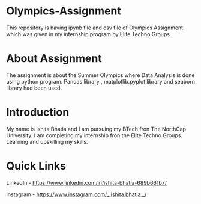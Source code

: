 # Olympics-Assignment
This repository is having ipynb file and csv file of Olympics Assignment which was given in my internship program by Elite Techno Groups.
# About Assignment
The assignment is about the Summer Olympics where Data Analysis is done using python program. Pandas library , matplotlib.pyplot library and seaborn library had been used.
# Introduction
My name is Ishita Bhatia and I am pursuing my BTech fron The NorthCap University. I am completing my internship fron the Elite Techno Groups. Learning and upskilling my skills.
# Quick Links
LinkedIn - https://www.linkedin.com/in/ishita-bhatia-689b661b7/

Instagram - https://www.instagram.com/_.ishita.bhatia._/
